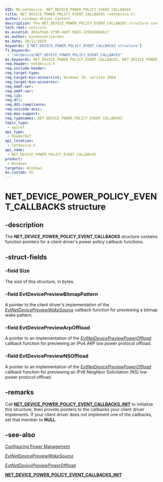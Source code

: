 ```yaml
---
UID: NS:netdevice._NET_DEVICE_POWER_POLICY_EVENT_CALLBACKS
title: NET_DEVICE_POWER_POLICY_EVENT_CALLBACKS (netdevice.h)
author: windows-driver-content
description: The NET_DEVICE_POWER_POLICY_EVENT_CALLBACKS structure contains function pointers for a client driver's power policy callback functions.
tech.root: netvista
ms.assetid: 883af9ab-2f90-4e0f-bb01-3358e568eb17
ms.author: windowsdriverdev
ms.date: 10/11/2019
keywords: ["NET_DEVICE_POWER_POLICY_EVENT_CALLBACKS structure"]
f1_keywords:
 - "netdevice/NET_DEVICE_POWER_POLICY_EVENT_CALLBACKS"
ms.keywords: NET_DEVICE_POWER_POLICY_EVENT_CALLBACKS, NET_DEVICE_POWER_POLICY_EVENT_CALLBACKS, 
req.header: netdevice.h
req.include-header:
req.target-type:
req.target-min-winverclnt: Windows 10, version 2004
req.target-min-winversvr:
req.kmdf-ver:
req.umdf-ver:
req.lib:
req.dll:
req.ddi-compliance:
req.unicode-ansi:
req.max-support:
req.typenames: NET_DEVICE_POWER_POLICY_EVENT_CALLBACKS
topic_type: 
 - apiref
api_type: 
 - HeaderDef
api_location: 
 - netdevice.h
api_name: 
 - NET_DEVICE_POWER_POLICY_EVENT_CALLBACKS
product: 
 - Windows
targetos: Windows
ms.custom: Vb
---
```


# NET_DEVICE_POWER_POLICY_EVENT_CALLBACKS structure

## -description

The **NET_DEVICE_POWER_POLICY_EVENT_CALLBACKS** structure contains function pointers for a client driver's power policy callback functions.

## -struct-fields

### -field Size

The size of this structure, in bytes.
 
### -field EvtDevicePreviewBitmapPattern

A pointer to the client driver's implementation of the [*EvtNetDevicePreviewWakeSource*](../netdevice/nc-netdevice-evt_net_device_preview_wake_source.md) callback function for previewing a bitmap wake pattern.
 
### -field EvtDevicePreviewArpOffload

A pointer to an implementation of the [*EvtNetDevicePreviewPowerOffload*](../netdevice/nc-netdevice-evt_net_device_preview_power_offload.md) callback function for previewing an IPv4 ARP low power protocol offload.
 
### -field EvtDevicePreviewNSOffload
 
A pointer to an implementation of the [*EvtNetDevicePreviewPowerOffload*](../netdevice/nc-netdevice-evt_net_device_preview_power_offload.md) callback function for previewing an IPv6 Neighbor Solicitation (NS) low power protocol offload.

## -remarks

Call [**NET_DEVICE_POWER_POLICY_EVENT_CALLBACKS_INIT**](../netdevice/nf-netdevice-net_device_power_policy_event_callbacks_init.md) to initialize this structure, then provide pointers to the callbacks your client driver implements. If your client driver does not implement one of the callbacks, set that member to **NULL**.

## -see-also

[Configuring Power Management](https://docs.microsoft.com/windows-hardware/drivers/netcx/configuring-power-management)

[*EvtNetDevicePreviewWakeSource*](../netdevice/nc-netdevice-evt_net_device_preview_wake_source.md)

[*EvtNetDevicePreviewPowerOffload*](../netdevice/nc-netdevice-evt_net_device_preview_power_offload.md)

[**NET_DEVICE_POWER_POLICY_EVENT_CALLBACKS_INIT**](../netdevice/nf-netdevice-net_device_power_policy_event_callbacks_init.md)
